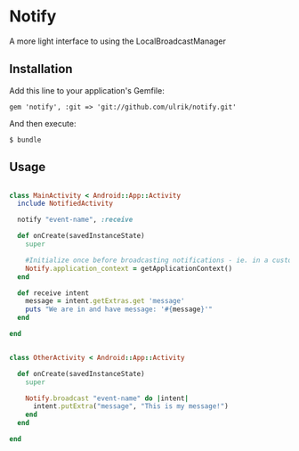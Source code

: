 # Notify

A more light interface to using the LocalBroadcastManager

## Installation

Add this line to your application's Gemfile:

    gem 'notify', :git => 'git://github.com/ulrik/notify.git'

And then execute:

    $ bundle

## Usage

```ruby

class MainActivity < Android::App::Activity  
  include NotifiedActivity

  notify "event-name", :receive

  def onCreate(savedInstanceState)
    super

    #Initialize once before broadcasting notifications - ie. in a custom Application class 
    Notify.application_context = getApplicationContext()
  end

  def receive intent
    message = intent.getExtras.get 'message'
    puts "We are in and have message: '#{message}'"
  end

end


```


```ruby

class OtherActivity < Android::App::Activity  

  def onCreate(savedInstanceState)
    super

    Notify.broadcast "event-name" do |intent|
      intent.putExtra("message", "This is my message!")
    end
  end

end


```




